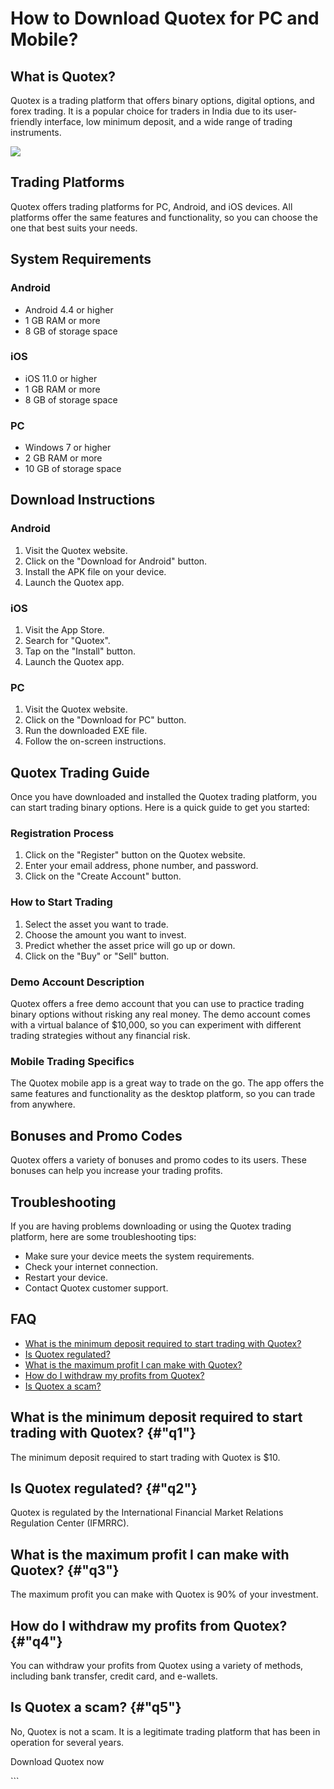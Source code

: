 # How to Download Quotex for PC and Mobile?

## What is Quotex?

Quotex is a trading platform that offers binary options, digital
options, and forex trading. It is a popular choice for traders in India
due to its user-friendly interface, low minimum deposit, and a wide
range of trading instruments.

[![](https://static.quotex.io/files/5_en/300_250.jpg)](https://traff.sbs/brokerqxsignupf)

## Trading Platforms

Quotex offers trading platforms for PC, Android, and iOS devices. All
platforms offer the same features and functionality, so you can choose
the one that best suits your needs.

## System Requirements

### Android

-   Android 4.4 or higher
-   1 GB RAM or more
-   8 GB of storage space

### iOS

-   iOS 11.0 or higher
-   1 GB RAM or more
-   8 GB of storage space

### PC

-   Windows 7 or higher
-   2 GB RAM or more
-   10 GB of storage space

## Download Instructions

### Android

1.  Visit the Quotex website.
2.  Click on the "Download for Android" button.
3.  Install the APK file on your device.
4.  Launch the Quotex app.

### iOS

1.  Visit the App Store.
2.  Search for "Quotex".
3.  Tap on the "Install" button.
4.  Launch the Quotex app.

### PC

1.  Visit the Quotex website.
2.  Click on the "Download for PC" button.
3.  Run the downloaded EXE file.
4.  Follow the on-screen instructions.

## Quotex Trading Guide

Once you have downloaded and installed the Quotex trading platform, you
can start trading binary options. Here is a quick guide to get you
started:

### Registration Process

1.  Click on the "Register" button on the Quotex website.
2.  Enter your email address, phone number, and password.
3.  Click on the "Create Account" button.

### How to Start Trading

1.  Select the asset you want to trade.
2.  Choose the amount you want to invest.
3.  Predict whether the asset price will go up or down.
4.  Click on the "Buy" or "Sell" button.

### Demo Account Description

Quotex offers a free demo account that you can use to practice trading
binary options without risking any real money. The demo account comes
with a virtual balance of \$10,000, so you can experiment with different
trading strategies without any financial risk.

### Mobile Trading Specifics

The Quotex mobile app is a great way to trade on the go. The app offers
the same features and functionality as the desktop platform, so you can
trade from anywhere.

## Bonuses and Promo Codes

Quotex offers a variety of bonuses and promo codes to its users. These
bonuses can help you increase your trading profits.

## Troubleshooting

If you are having problems downloading or using the Quotex trading
platform, here are some troubleshooting tips:

-   Make sure your device meets the system requirements.
-   Check your internet connection.
-   Restart your device.
-   Contact Quotex customer support.

## FAQ

-   [What is the minimum deposit required to start trading with
    Quotex?](\%22#q1\%22)
-   [Is Quotex regulated?](\%22#q2\%22)
-   [What is the maximum profit I can make with Quotex?](\%22#q3\%22)
-   [How do I withdraw my profits from Quotex?](\%22#q4\%22)
-   [Is Quotex a scam?](\%22#q5\%22)

## What is the minimum deposit required to start trading with Quotex? {#"q1"}

The minimum deposit required to start trading with Quotex is \$10.

## Is Quotex regulated? {#"q2"}

Quotex is regulated by the International Financial Market Relations
Regulation Center (IFMRRC).

## What is the maximum profit I can make with Quotex? {#"q3"}

The maximum profit you can make with Quotex is 90% of your investment.

## How do I withdraw my profits from Quotex? {#"q4"}

You can withdraw your profits from Quotex using a variety of methods,
including bank transfer, credit card, and e-wallets.

## Is Quotex a scam? {#"q5"}

No, Quotex is not a scam. It is a legitimate trading platform that has
been in operation for several years.

Download Quotex now

\`\`\`


